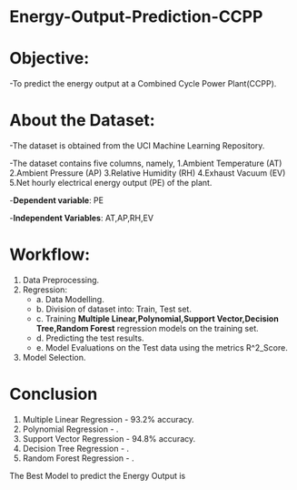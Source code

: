# Energy-Output-Prediction-CCPP

# Objective:
-To predict the energy output at a Combined Cycle Power Plant(CCPP).

# About the Dataset:
-The dataset is obtained from the UCI Machine Learning Repository. 

-The dataset contains five columns, namely,
  1.Ambient Temperature (AT)
  2.Ambient Pressure (AP)
  3.Relative Humidity (RH)
  4.Exhaust Vacuum (EV)
  5.Net hourly electrical energy output (PE) of the plant. 
  
-**Dependent variable**:
  PE
  
-**Independent Variables**:
  AT,AP,RH,EV

# Workflow:

1. Data Preprocessing.
2. Regression:
    - a.	Data Modelling.
    - b.	Division of dataset into: Train, Test set.
    - c.  Training **Multiple Linear,Polynomial,Support Vector,Decision Tree,Random Forest** regression models on the training set.
    - d.  Predicting the test results. 
    - e.	Model Evaluations on the Test data using the metrics R^2_Score.
3. Model Selection.
    
# Conclusion

1. Multiple Linear Regression - 93.2% accuracy.
2. Polynomial Regression   - .
3. Support Vector Regression - 94.8% accuracy.
4. Decision Tree Regression  - .
5. Random Forest Regression  - .

The Best Model to predict the Energy Output is
